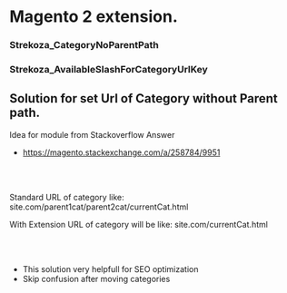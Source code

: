 # Magento 2 extension. 
### Strekoza_CategoryNoParentPath 
### Strekoza_AvailableSlashForCategoryUrlKey

## Solution for set Url of Category without Parent path.

Idea for module from Stackoverflow Answer 
- https://magento.stackexchange.com/a/258784/9951

<br>
<br>

Standard URL of category like:
site.com/parent1cat/parent2cat/currentCat.html

With Extension URL of category will be like:
site.com/currentCat.html

<br>
<br>

* This solution very helpfull for SEO optimization
* Skip confusion after moving categories

